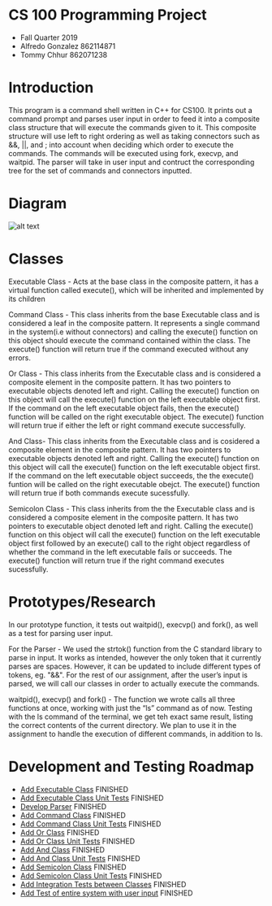 # CS 100 Programming Project
- Fall Quarter 2019 
- Alfredo Gonzalez 862114871 
- Tommy Chhur 862071238

# Introduction 
This program is a command shell written in C++ for CS100. It prints out a command prompt and  parses user input in order to feed it into a composite class structure that will execute the
commands given to it. This composite structure will use left to right ordering as well as taking connectors such as &&, ||, and ; into account when deciding which order to execute the 
commands. The commands will be executed using fork, execvp, and waitpid. The parser will take in user input and contruct the corresponding tree for the set of commands and connectors
inputted.

# Diagram 
![alt text](https://github.com/cs100/assignment-demon_slayers/blob/master/images/omtdiagram.PNG "OMT Diagram")

# Classes 
Executable Class - Acts at the base class in the composite pattern, it has a virtual function called execute(), which will be inherited and implemented by its children

Command Class - This class inherits from the base Executable class and is considered a leaf in the composite pattern. It represents a single command in the system(i.e without connectors) 
and calling the execute() function on this object should execute the command contained within the class. The execute() function will return true if the command executed without any errors.

Or Class - This class inherits from the Executable class and is considered a composite element in the composite pattern. It has two pointers to executable objects denoted left and right.
Calling the execute() function on this object will call the execute() function on the left executable object first. If the command on the left executable object fails, then the execute()
function will be called on the right executable object. The execute() function will return true if either the left or right command execute successfully.

And Class- This class inherits from the Executable class and is cosidered a composite element in the composite pattern. It has two pointers to executable objects denoted left and right.
Calling the execute() function on this object will call the execute() function on the left executable object first. If the command on the left executable object succeeds, the the execute()
funtion will be called on the right executable obejct. The execute() function will return true if both commands execute sucessfully.

Semicolon Class - This class inherits from the the Executable class and is considered a composite element in the composite pattern. It has two pointers to executable object denoted left
and right. Calling the execute() function on this object will call the execute() function on the left executable object first followed by an execute() call to the right object regardless
of whether the command in the left executable fails or succeeds. The execute() function will return true if the right command executes sucessfully.

# Prototypes/Research 
In our prototype function, it tests out waitpid(), execvp() and fork(), as well as a test for parsing user input. 

For the Parser - We used the strtok() function from the C standard library to parse in input. It works as intended, however the only token that it currently parses are spaces. However, it can be updated to include different types of tokens, eg. "&&". For the rest of our assignment, after the user’s input is parsed, we will call our classes in order to actually execute the commands.   

waitpid(), execvp() and fork() - The function we wrote calls all three functions at once, working with just the “ls” command as of now. Testing with the ls command of the terminal, we get teh exact same result, listing the correct contents of the current directory. We plan to use it in the assignment to handle the execution of different commands, in addition to ls. 


# Development and Testing Roadmap 
- [Add Executable Class](https://github.com/cs100/assignment-demon_slayers/issues/3)			FINISHED
- [Add Executable Class Unit Tests](https://github.com/cs100/assignment-demon_slayers/issues/4) 	FINISHED	
- [Develop Parser](https://github.com/cs100/assignment-demon_slayers/issues/14)				FINISHED
- [Add Command Class](https://github.com/cs100/assignment-demon_slayers/issues/5) 			FINISHED
- [Add Command Class Unit Tests](https://github.com/cs100/assignment-demon_slayers/issues/6) 		FINISHED
- [Add Or Class](https://github.com/cs100/assignment-demon_slayers/issues/7) 				FINISHED
- [Add Or Class Unit Tests](https://github.com/cs100/assignment-demon_slayers/issues/8) 		FINISHED
- [Add And Class](https://github.com/cs100/assignment-demon_slayers/issues/9) 				FINISHED
- [Add And Class Unit Tests](https://github.com/cs100/assignment-demon_slayers/issues/10) 		FINISHED
- [Add Semicolon Class](https://github.com/cs100/assignment-demon_slayers/issues/11) 			FINISHED
- [Add Semicolon Class Unit Tests](https://github.com/cs100/assignment-demon_slayers/issues/12) 	FINISHED
- [Add Integration Tests between Classes](https://github.com/cs100/assignment-demon_slayers/issues/13) 	FINISHED
- [Add Test of entire system with user input](https://github.com/cs100/assignment-demon_slayers/issues/15) FINISHED
